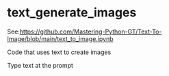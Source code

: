 # text_generate_images

See:https://github.com/Mastering-Python-GT/Text-To-Image/blob/main/text_to_image.ipynb

Code that uses text to create images

Type text at the prompt
